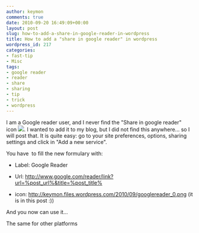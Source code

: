 ```yaml
---
author: keymon
comments: true
date: 2010-09-20 16:49:09+00:00
layout: post
slug: how-to-add-a-share-in-google-reader-in-wordpress
title: How to add a "share in google reader" in wordpress
wordpress_id: 217
categories:
- fast-tip
- Misc
tags:
- google reader
- reader
- share
- sharing
- tip
- trick
- wordpress
---
```


[
](http://keymon.files.wordpress.com/2010/09/googlereader_0.png)I am a Google reader user, and I never find the "Share in google reader" icon [![](http://keymon.files.wordpress.com/2010/09/googlereader_0.png)](http://keymon.files.wordpress.com/2010/09/googlereader_0.png). I wanted to add it to my blog, but I did not find this anywhere... so I will post that. It is quite easy: go to your site preferences, options, sharing settings and click in "Add a new service".

You have  to fill the new formulary with:



	
  * Label: Google Reader

	
  * Url: http://www.google.com/reader/link?url=%post_url%&title=%post_title%

	
  * icon: http://keymon.files.wordpress.com/2010/09/googlereader_0.png (it is in this post :))


And you now can use it...

The same for other platforms

